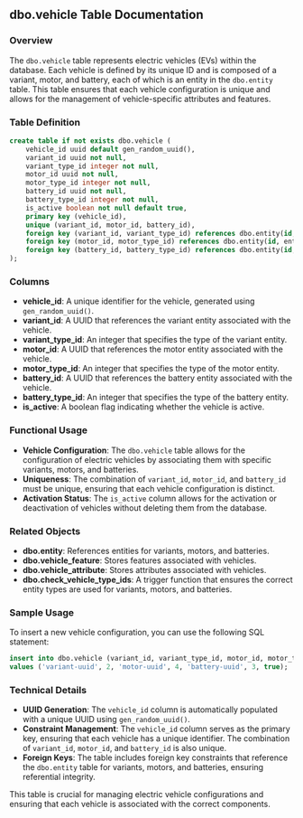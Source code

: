 ## dbo.vehicle Table Documentation

### Overview

The `dbo.vehicle` table represents electric vehicles (EVs) within the database. Each vehicle is defined by its unique ID and is composed of a variant, motor, and battery, each of which is an entity in the `dbo.entity` table. This table ensures that each vehicle configuration is unique and allows for the management of vehicle-specific attributes and features.

### Table Definition

```sql
create table if not exists dbo.vehicle (
    vehicle_id uuid default gen_random_uuid(),
    variant_id uuid not null,
    variant_type_id integer not null,
    motor_id uuid not null,
    motor_type_id integer not null,
    battery_id uuid not null,
    battery_type_id integer not null,
    is_active boolean not null default true,
    primary key (vehicle_id),
    unique (variant_id, motor_id, battery_id),
    foreign key (variant_id, variant_type_id) references dbo.entity(id, entity_type_id),
    foreign key (motor_id, motor_type_id) references dbo.entity(id, entity_type_id),
    foreign key (battery_id, battery_type_id) references dbo.entity(id, entity_type_id)
);
```

### Columns

- **vehicle_id**: A unique identifier for the vehicle, generated using `gen_random_uuid()`.
- **variant_id**: A UUID that references the variant entity associated with the vehicle.
- **variant_type_id**: An integer that specifies the type of the variant entity.
- **motor_id**: A UUID that references the motor entity associated with the vehicle.
- **motor_type_id**: An integer that specifies the type of the motor entity.
- **battery_id**: A UUID that references the battery entity associated with the vehicle.
- **battery_type_id**: An integer that specifies the type of the battery entity.
- **is_active**: A boolean flag indicating whether the vehicle is active.

### Functional Usage

- **Vehicle Configuration**: The `dbo.vehicle` table allows for the configuration of electric vehicles by associating them with specific variants, motors, and batteries.
- **Uniqueness**: The combination of `variant_id`, `motor_id`, and `battery_id` must be unique, ensuring that each vehicle configuration is distinct.
- **Activation Status**: The `is_active` column allows for the activation or deactivation of vehicles without deleting them from the database.

### Related Objects

- **dbo.entity**: References entities for variants, motors, and batteries.
- **dbo.vehicle_feature**: Stores features associated with vehicles.
- **dbo.vehicle_attribute**: Stores attributes associated with vehicles.
- **dbo.check_vehicle_type_ids**: A trigger function that ensures the correct entity types are used for variants, motors, and batteries.

### Sample Usage

To insert a new vehicle configuration, you can use the following SQL statement:

```sql
insert into dbo.vehicle (variant_id, variant_type_id, motor_id, motor_type_id, battery_id, battery_type_id, is_active)
values ('variant-uuid', 2, 'motor-uuid', 4, 'battery-uuid', 3, true);
```

### Technical Details

- **UUID Generation**: The `vehicle_id` column is automatically populated with a unique UUID using `gen_random_uuid()`.
- **Constraint Management**: The `vehicle_id` column serves as the primary key, ensuring that each vehicle has a unique identifier. The combination of `variant_id`, `motor_id`, and `battery_id` is also unique.
- **Foreign Keys**: The table includes foreign key constraints that reference the `dbo.entity` table for variants, motors, and batteries, ensuring referential integrity.

This table is crucial for managing electric vehicle configurations and ensuring that each vehicle is associated with the correct components.
